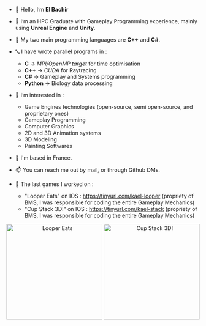 - 👋 Hello, I’m **El Bachir**
- 🌱 I’m an HPC Graduate with Gameplay Programming experience, mainly using **Unreal Engine** and **Unity**.
- 🎏 My two main programming languages are **C++** and **C#**.
- 🔤 I have wrote parallel programs in :
  * **C** -> *MPI/OpenMP target* for time optimisation
  * **C++** -> *CUDA* for Raytracing
  * **C#** -> Gameplay and Systems programming
  * **Python** -> Biology data processing
  
- 👀 I’m interested in :
  * Game Engines technologies (open-source, semi open-source, and proprietary ones)
  * Gameplay Programming
  * Computer Graphics
  * 2D and 3D Animation systems
  * 3D Modeling
  * Painting Softwares
  
- :round_pushpin:  I'm based in France.
- 📫 You can reach me out by mail, or through Github DMs.

- 📱 The last games I worked on :
  *  "Looper Eats" on IOS : https://tinyurl.com/kael-looper (propriety of BMS, I was responsible for coding the entire Gameplay Mechanics)
  *  "Cup Stack 3D!" on IOS : https://tinyurl.com/kael-stack  (propriety of BMS, I was responsible for coding the entire Gameplay Mechanics)

<div align="center">
  <img src="https://github.com/kaelyavel/kaelyavel/assets/57868366/a9cbb7e5-2ce3-4f4a-b28a-5e65c59b7e9c" alt="Looper Eats" width="250" />
  <img src="https://github.com/kaelyavel/kaelyavel/assets/57868366/fe926da5-b2f6-4321-b5cc-ce9302f540dd" alt="Cup Stack 3D!" width="250" />
 
 </div>


<!---
kaelyavel/kaelyavel is a ✨ special ✨ repository because its `README.md` (this file) appears on your GitHub profile.
You can click the Preview link to take a look at your changes.
--->
